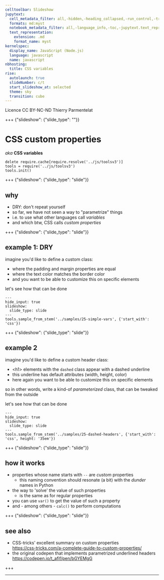 ```yaml
---
celltoolbar: Slideshow
jupytext:
  cell_metadata_filter: all,-hidden,-heading_collapsed,-run_control,-trusted
  formats: md:myst
  notebook_metadata_filter: all,-language_info,-toc,-jupytext.text_representation.jupytext_version,-jupytext.text_representation.format_version
  text_representation:
    extension: .md
    format_name: myst
kernelspec:
  display_name: JavaScript (Node.js)
  language: javascript
  name: javascript
nbhosting:
  title: CSS variables
rise:
  autolaunch: true
  slideNumber: c/t
  start_slideshow_at: selected
  theme: sky
  transition: cube
---
```


<div class="licence">
<span>Licence CC BY-NC-ND</span>
<span>Thierry Parmentelat</span>
</div>

+++ {"slideshow": {"slide_type": ""}}

# CSS custom properties 

*aka* **CSS variables**

```{code-cell}
delete require.cache[require.resolve('../js/toolsv3')]
tools = require('../js/toolsv3')
tools.init()
```

+++ {"slideshow": {"slide_type": "slide"}}

## why

* DRY: don't repeat yourself
* so far, we have not seen a way to "parametrize" things
* i.e. to use what other languages call *variables*
* and which btw, CSS calls *custom properties*

+++ {"slideshow": {"slide_type": "slide"}}

## example 1: DRY

imagine you'd like to define a custom class:
* where the padding and margin properties are equal
* where the text color matches the border color
* and you want to be able to customize this on specific elements

let's see how that can be done

```{code-cell}
---
hide_input: true
slideshow:
  slide_type: slide
---
tools.sample_from_stem('../samples/25-simple-vars', {'start_with': 'css'})
```

+++ {"slideshow": {"slide_type": "slide"}}

## example 2

imagine you'd like to define a custom header class:
* &lt;h1&gt; elements with the `dashed` class appear with a dashed underline
* this underline has default attributes (width, height, color)
* here again you want to be able to customize this on specific elements

so in other words, write a kind-of *parameterized* class, that can be tweaked from the outside  

let's see how that can be done

```{code-cell}
---
hide_input: true
slideshow:
  slide_type: slide
---
tools.sample_from_stem('../samples/25-dashed-headers', {'start_with': 'css', height: '35em'})
```

+++ {"slideshow": {"slide_type": "slide"}}

## how it works

* properties whose name starts with `--` are *custom* properties
  * this naming convention should resonate (a bit) with the *dunder* names in Python
* the way to 'solve' the value of such properties  
  * is the same as for regular properties
* you can use `var()` to get the value of such a property
* and - among others - `calc()` to perform computations
  

+++ {"slideshow": {"slide_type": "slide"}}

## see also

* CSS-tricks' excellent summary on custom properties  
  <https://css-tricks.com/a-complete-guide-to-custom-properties/>
* the original codepen that implements parametrized underlined headers  
  <https://codepen.io/t_afif/pen/bGYEMgG>

+++

****
